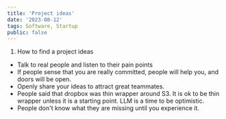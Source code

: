 ```yaml
---
title: 'Project ideas'
date: '2023-08-12'
tags: Software, Startup
public: false
---
```


1. How to find a project ideas
- Talk to real people and listen to their pain points
- If people sense that you are really committed, people will help you, and doors will be open.
- Openly share your ideas to attract great teammates.
- People said that dropbox was thin wrapper around S3. It is ok to be thin wrapper unless it is a starting point. LLM is a time to be optimistic.
- People don't know what they are missing until you experience it. 